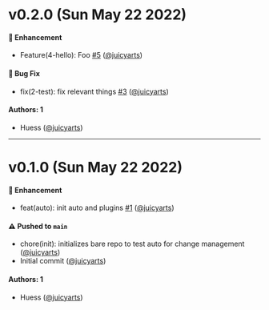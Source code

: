 # v0.2.0 (Sun May 22 2022)

#### 🚀 Enhancement

- Feature(4-hello): Foo [#5](https://github.com/juicyarts/cm-discovery-auto/pull/5) ([@juicyarts](https://github.com/juicyarts))

#### 🐛 Bug Fix

- fix(2-test): fix relevant things [#3](https://github.com/juicyarts/cm-discovery-auto/pull/3) ([@juicyarts](https://github.com/juicyarts))

#### Authors: 1

- Huess ([@juicyarts](https://github.com/juicyarts))

---

# v0.1.0 (Sun May 22 2022)

#### 🚀 Enhancement

- feat(auto): init auto and plugins [#1](https://github.com/juicyarts/cm-discovery-auto/pull/1) ([@juicyarts](https://github.com/juicyarts))

#### ⚠️ Pushed to `main`

- chore(init): initializes bare repo to test auto for change management ([@juicyarts](https://github.com/juicyarts))
- Initial commit ([@juicyarts](https://github.com/juicyarts))

#### Authors: 1

- Huess ([@juicyarts](https://github.com/juicyarts))
